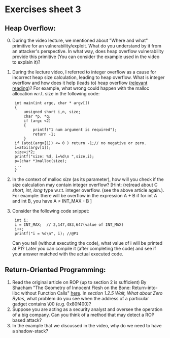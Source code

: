 # Exercises sheet 3  

## Heap Overflow:
0. During the video lecture, we mentioned about "Where and what" primitive for an vulnerability/exploit. What do you understand by it from an attacker's perspective. In what way, does heap overflow vulnerability provide this primitive (You can consider the example used in the video to explain it)?
1. During the lecture video, I referred to integer overflow as a cause for incorrect heap size calculation, leading to heap overflow. What is integer overflow and how does it help (leads to) heap overflow ([relevant reading](http://phrack.org/issues/60/10.html#article))? For example, what wrong could happen with the malloc allocation w.r.t. size in the following code:  
	
		int main(int argc, char * argv[])
		{
			unsigned short i,n, size;
			char *p, *q;
			if (argc <2)
			{
				printf("1 num argument is required");
				return -1;
			}
		if (atoi(argv[1]) <= 0 ) return -1;// no negative or zero.
		i=atoi(argv[1]);
		size=i*2;
		printf("size: %d, i=%d\n ",size,i);
		p=(char *)malloc(size);
		...
		}
	
2. In the context of malloc *size* (as its parameter), how will you check if the size calculation may contain integer overflow? \[Hint: (re)read about C *short, int, long* type w.r.t. integer overflow.  (see the above article again.). For example: there will be overflow in the expression A + B if for int A and int B, you have A > INT_MAX - B \]
3. Consider the following code snippet: 
		
		int i;
		i = INT_MAX;  // 2,147,483,647(value of INT_MAX)
		i++;
		printf("i = %d\n", i); //@P1
  
	Can you tell (without executing the code), what value of i will be printed at P1? Later you can compile it (after completing the code) and see if your answer matched with the actual executed code.


## Return-Oriented Programming:
1. Read the original article on ROP (up to section 2 is sufficient) By Shacham "The Geometry of Innocent Flesh on the Bone: Return-into-libc without Function Calls" [here](https://hovav.net/ucsd/dist/geometry.pdf). In *section 1.2.5  Wait, What about Zero Bytes*, what problem do you see when the address of a particular gadget contains \00 (e.g. 0x80f400)?
2. Suppose you are acting as a security analyst and oversee the operation of a big company. Can you think of a method that may detect a ROP based attack?
3. In the example that we discussed in the video, why do we need to have a shadow-stack?
